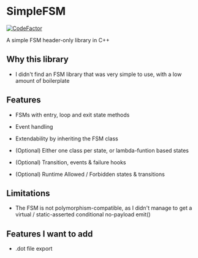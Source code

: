 # SimpleFSM
[![CodeFactor](https://www.codefactor.io/repository/github/4rzael/simplefsm/badge)](https://www.codefactor.io/repository/github/4rzael/simplefsm)

A simple FSM header-only library in C++

## Why this library

* I didn't find an FSM library that was very simple to use, with a low amount of boilerplate

## Features

* FSMs with entry, loop and exit state methods

* Event handling

* Extendability by inheriting the FSM class

* (Optional) Either one class per state, or lambda-funtion based states

* (Optional) Transition, events & failure hooks

* (Optional) Runtime Allowed / Forbidden states & transitions

## Limitations

* The FSM is not polymorphism-compatible, as I didn't manage to get a virtual / static-asserted conditional no-payload emit()

## Features I want to add

* .dot file export

